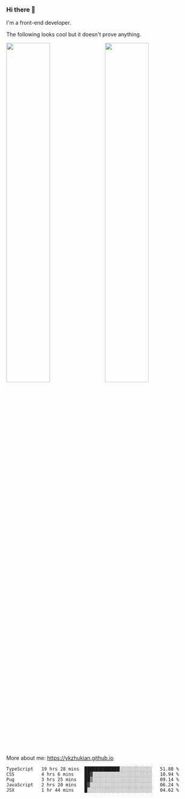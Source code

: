 ### Hi there 👋

I'm a front-end developer.

The following looks cool but it doesn't prove anything.

[<img align="right" width="48%" src="https://github-readme-stats.vercel.app/api?username=ykzhukian&show_icons=true&theme=dracula">](https://github.com/anuraghazra/github-readme-stats)

[<img width="48%" src="https://github-readme-stats.vercel.app/api/top-langs/?username=ykzhukian&layout=compact&theme=dracula">](https://github.com/anuraghazra/github-readme-stats)

More about me: 
https://ykzhukian.github.io

<!--START_SECTION:waka-->
```text
TypeScript   19 hrs 28 mins  █████████████░░░░░░░░░░░░   51.88 % 
CSS          4 hrs 6 mins    ██▓░░░░░░░░░░░░░░░░░░░░░░   10.94 % 
Pug          3 hrs 25 mins   ██▒░░░░░░░░░░░░░░░░░░░░░░   09.14 % 
JavaScript   2 hrs 20 mins   █▓░░░░░░░░░░░░░░░░░░░░░░░   06.24 % 
JSX          1 hr 44 mins    █░░░░░░░░░░░░░░░░░░░░░░░░   04.62 % 
```
<!--END_SECTION:waka-->
